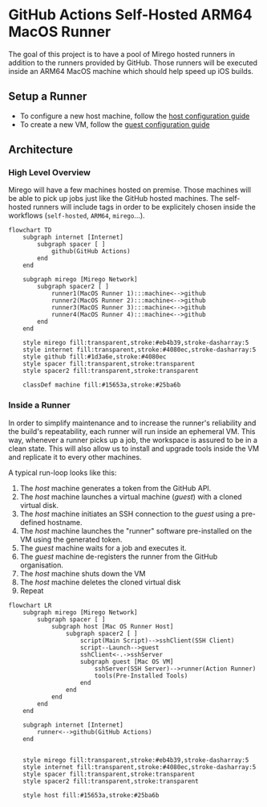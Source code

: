 # GitHub Actions Self-Hosted ARM64 MacOS Runner

The goal of this project is to have a pool of Mirego hosted runners in addition to the runners provided by GitHub. Those runners will be executed inside an ARM64 MacOS machine which should help speed up iOS builds.

## Setup a Runner

- To configure a new host machine, follow the [host configuration guide](host/README.md)
- To create a new VM, follow the [guest configuration guide](guest/README.md)

## Architecture

### High Level Overview

Mirego will have a few machines hosted on premise. Those machines will be able to pick up jobs just like the GitHub hosted machines. The self-hosted runners will include tags in order to be explicitely chosen inside the workflows (`self-hosted`, `ARM64`, `mirego`...).

```mermaid
flowchart TD
    subgraph internet [Internet]
        subgraph spacer [ ]
            github(GitHub Actions)
        end
    end

    subgraph mirego [Mirego Network]
        subgraph spacer2 [ ]
            runner1(MacOS Runner 1):::machine<-->github
            runner2(MacOS Runner 2):::machine<-->github
            runner3(MacOS Runner 3):::machine<-->github
            runner4(MacOS Runner 4):::machine<-->github
        end
    end

    style mirego fill:transparent,stroke:#eb4b39,stroke-dasharray:5
    style internet fill:transparent,stroke:#4080ec,stroke-dasharray:5
    style github fill:#1d3a6e,stroke:#4080ec
    style spacer fill:transparent,stroke:transparent
    style spacer2 fill:transparent,stroke:transparent

    classDef machine fill:#15653a,stroke:#25ba6b
```

### Inside a Runner

In order to simplify maintenance and to increase the runner's reliability and the build's repeatability, each runner will run inside an ephemeral VM. This way, whenever a runner picks up a job, the workspace is assured to be in a clean state. This will also allow us to install and upgrade tools inside the VM and replicate it to every other machines.

A typical run-loop looks like this:

1. The _host_ machine generates a token from the GitHub API.
2. The _host_ machine launches a virtual machine (_guest_) with a cloned virtual disk.
3. The _host_ machine initiates an SSH connection to the _guest_ using a pre-defined hostname.
4. The _host_ machine launches the "runner" software pre-installed on the VM using the generated token.
5. The _guest_ machine waits for a job and executes it.
6. The _guest_ machine de-registers the runner from the GitHub organisation.
7. The _host_ machine shuts down the VM
8. The _host_ machine deletes the cloned virtual disk
9. Repeat

```mermaid
flowchart LR
    subgraph mirego [Mirego Network]
        subgraph spacer [ ]
            subgraph host [Mac OS Runner Host]
                subgraph spacer2 [ ]
                    script(Main Script)-->sshClient(SSH Client)
                    script--Launch-->guest
                    sshClient<-.->sshServer
                    subgraph guest [Mac OS VM]
                        sshServer(SSH Server)-->runner(Action Runner)
                        tools(Pre-Installed Tools)
                    end
                end
            end
        end
    end

    subgraph internet [Internet]
        runner<-->github(GitHub Actions)
    end


    style mirego fill:transparent,stroke:#eb4b39,stroke-dasharray:5
    style internet fill:transparent,stroke:#4080ec,stroke-dasharray:5
    style spacer fill:transparent,stroke:transparent
    style spacer2 fill:transparent,stroke:transparent

    style host fill:#15653a,stroke:#25ba6b
```
